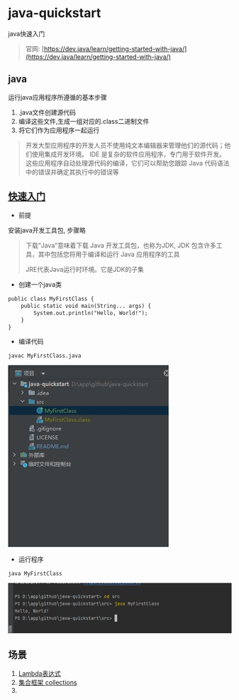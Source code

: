 # java-quickstart

java快速入门

> 官网: [https://dev.java/learn/getting-started-with-java/](https://dev.java/learn/getting-started-with-java/)

## java

运行java应用程序所遵循的基本步骤

1. .java文件创建源代码
2. 编译这些文件,生成一组对应的.class二进制文件
3. 将它们作为应用程序一起运行

> 开发大型应用程序的开发人员不使用纯文本编辑器来管理他们的源代码；他们使用集成开发环境。
> IDE 是复杂的软件应用程序，专门用于软件开发。
> 这些应用程序自动处理源代码的编译，它们可以帮助您跟踪 Java 代码语法中的错误并确定其执行中的错误等

## [快速入门](/pj-quickstart)

- 前提

安装java开发工具包, 步骤略

> 下载“Java”意味着下载 Java 开发工具包，也称为JDK, JDK 包含许多工具，其中包括您将用于编译和运行 Java 应用程序的工具
> 
> JRE代表Java运行时环境。它是JDK的子集

- 创建一个java类

```
public class MyFirstClass {
    public static void main(String... args) {
        System.out.println("Hello, World!");
    }
}
```

- 编译代码

```
javac MyFirstClass.java
```

![1](/docs/1.jpg)

- 运行程序

```
java MyFirstClass
```

![2](/docs/2.jpg)

## 场景

1. [Lambda表达式](/pj-lambda)
2. [集合框架 collections](/pj-collections)
3. 
